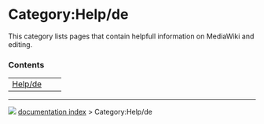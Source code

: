 # Category:Help/de
This category lists pages that contain helpfull information on MediaWiki and editing.

### Contents

|     |     |     |
| --- | --- | --- |
| [Help/de](Help/de.md) |



---
![](images/Button_right.svg) [documentation index](../README.md) > Category:Help/de
